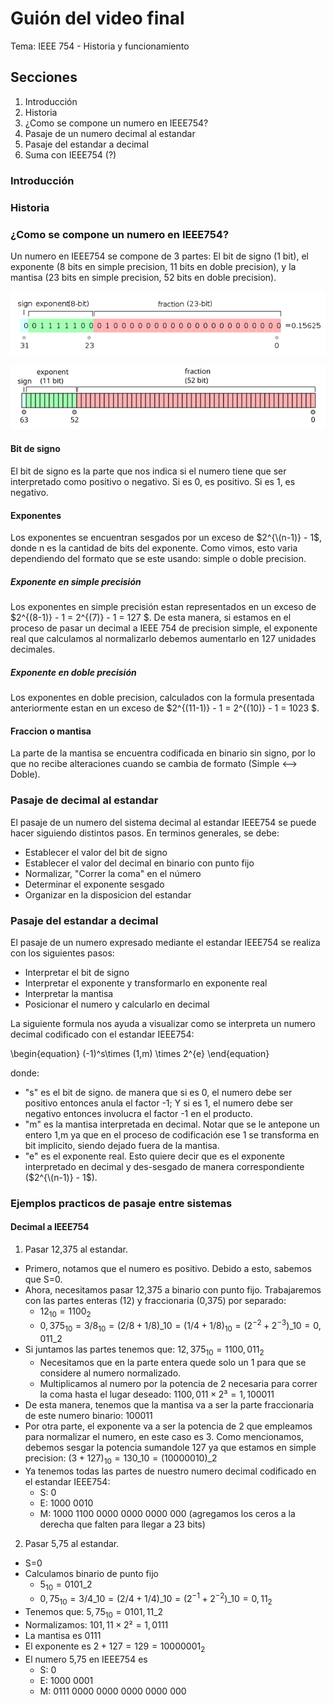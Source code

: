 # Guión del video final

Tema: IEEE 754 - Historia y funcionamiento

## Secciones

1. Introducción
2. Historia
3. ¿Como se compone un numero en IEEE754?
4. Pasaje de un numero decimal al estandar
5. Pasaje del estandar a decimal
6. Suma con IEEE754 (?)

### Introducción

### Historia

### ¿Como se compone un numero en IEEE754?

Un numero en IEEE754 se compone de 3 partes: El bit de signo (1 bit), el exponente (8 bits en simple precision, 11 bits en doble precision), y la mantisa (23 bits en simple precision, 52 bits en doble precision).

![](images/sp_image.png)

![](images/dp_image.png)

#### Bit de signo

El bit de signo es la parte que nos indica si el numero tiene que ser interpretado como positivo o negativo. Si es 0, es positivo. Si es 1, es negativo.

#### Exponentes

Los exponentes se encuentran sesgados por un exceso de $2^{\(n-1)} - 1$, donde n es la cantidad de bits del exponente. Como vimos, esto varia dependiendo del formato que se este usando: simple o doble precision.

##### Exponente en simple precisión

Los exponentes en simple precisión estan representados en un exceso de $2^{\(8-1)} - 1 = 2^{\(7)} - 1 = 127 $. De esta manera, si estamos en el proceso de pasar un decimal a IEEE 754 de precision simple, el exponente real que calculamos al normalizarlo debemos aumentarlo en 127 unidades decimales.

##### Exponente en doble precisión

Los exponentes en doble precision, calculados con la formula presentada anteriormente estan en un exceso de $2^{\(11-1)} - 1 = 2^{\(10)} - 1 = 1023 $. 

#### Fraccion o mantisa

La parte de la mantisa se encuentra codificada en binario sin signo, por lo que no recibe alteraciones cuando se cambia de formato (Simple <--> Doble).

### Pasaje de decimal al estandar

El pasaje de un numero del sistema decimal al estandar IEEE754 se puede hacer siguiendo distintos pasos. En terminos generales, se debe:

+ Establecer el valor del bit de signo
+ Establecer el valor del decimal en binario con punto fijo
+ Normalizar, "Correr la coma" en el número
+ Determinar el exponente sesgado
+ Organizar en la disposicion del estandar

### Pasaje del estandar a decimal

El pasaje de un numero expresado mediante el estandar IEEE754 se realiza con los siguientes pasos: 

+ Interpretar el bit de signo
+ Interpretar el exponente y transformarlo en exponente real
+ Interpretar la mantisa
+ Posicionar el numero y calcularlo en decimal

La siguiente formula nos ayuda a visualizar como se interpreta un numero decimal codificado con el estandar IEEE754:

\begin{equation}
(-1)^s\times (1,m) \times 2^{e}
\end{equation}

donde:

+ "s" es el bit de signo. de manera que si es 0, el numero debe ser positivo entonces anula el factor -1; Y si es 1, el numero debe ser negativo entonces involucra el factor -1 en el producto.
+ "m" es la mantisa interpretada en decimal. Notar que se le antepone un entero 1,m ya que en el proceso de codificación ese 1 se transforma en bit implicito, siendo dejado fuera de la mantisa.
+ "e" es el exponente real. Esto quiere decir que es el exponente interpretado en decimal y des-sesgado de manera correspondiente ($2^{\(n-1)} - 1$).

### Ejemplos practicos de pasaje entre sistemas

#### Decimal a IEEE754

1) Pasar 12,375 al estandar.

+ Primero, notamos que el numero es positivo. Debido a esto, sabemos que S=0.
+ Ahora, necesitamos pasar 12,375 a binario con punto fijo. Trabajaremos con las partes enteras (12) y fraccionaria (0,375) por separado:
	+ $12_{10} = 1100_{2}$
	+ $0,375_{10} = 3/8_{10} = (2/8 + 1/8)\_{10} = (1/4 + 1/8)_{10} = (2^{-2} + 2^{-3})\_{10} = 0,011\_{2}$
+ Si juntamos las partes tenemos que: $12,375_{10} = 1100,011_{2}$
	+ Necesitamos que en la parte entera quede solo un 1 para que se considere al numero normalizado.
	+ Multiplicamos al numero por la potencia de 2 necesaria para correr la coma hasta el lugar deseado: $1100,011 \times 2³ = 1,100011$
+ De esta manera, tenemos que la mantisa va a ser la parte fraccionaria de este numero binario: $100011$
+ Por otra parte, el exponente va a ser la potencia de 2 que empleamos para normalizar el numero, en este caso es 3. Como mencionamos, debemos sesgar la potencia sumandole 127 ya que estamos en simple precision: $(3+127)_{10} = 130\_{10} = (1000 0010)\_{2}$
+ Ya tenemos todas las partes de nuestro numero decimal codificado en el estandar IEEE754:
	+ S: 0
	+ E: 1000 0010
	+ M: 1000 1100 0000 0000 0000 000 (agregamos los ceros a la derecha que falten para llegar a 23 bits)
	

2) Pasar 5,75 al estandar.  

+ S=0
+ Calculamos binario de punto fijo
	+ $5_{10} = 0101\_{2}$
	+ $0,75_{10} = 3/4\_{10} = (2/4 + 1/4)\_{10} = (2^{-1} + 2^{-2})\_{10} = 0,11_{2}$
+ Tenemos que: $5,75_{10} = 0101,11\_{2}$
+ Normalizamos: $101,11 \times 2² = 1,0111$
+ La mantisa es $0111$
+ El exponente es $2+127 = 129 = 1000 0001_{2}$
+ El numero 5,75 en IEEE754 es
	+ S: 0
	+ E: 1000 0001
	+ M: 0111 0000 0000 0000 0000 000